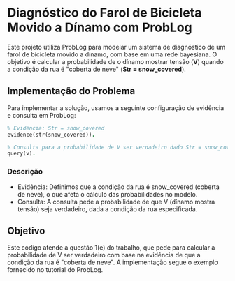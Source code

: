 # Diagnóstico do Farol de Bicicleta Movido a Dínamo com ProbLog

Este projeto utiliza ProbLog para modelar um sistema de diagnóstico de um farol de bicicleta movido a dínamo, com base em uma rede bayesiana. O objetivo é calcular a probabilidade de o dínamo mostrar tensão (**V**) quando a condição da rua é "coberta de neve" (**Str = snow_covered**).

## Implementação do Problema

Para implementar a solução, usamos a seguinte configuração de evidência e consulta em ProbLog:

```prolog
% Evidência: Str = snow_covered
evidence(str(snow_covered)).

% Consulta para a probabilidade de V ser verdadeiro dado Str = snow_covered
query(v).
```

### Descrição

- Evidência: Definimos que a condição da rua é snow_covered (coberta de neve), o que afeta o cálculo das probabilidades no modelo.
- Consulta: A consulta pede a probabilidade de que V (dínamo mostra tensão) seja verdadeiro, dada a condição da rua especificada.

## Objetivo

Este código atende à questão 1(e) do trabalho, que pede para calcular a probabilidade de V ser verdadeiro com base na evidência de que a condição da rua é "coberta de neve". A implementação segue o exemplo fornecido no tutorial do ProbLog.


